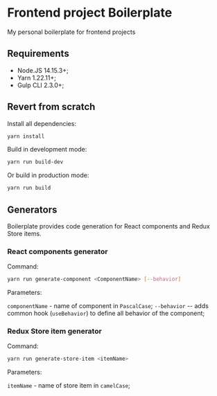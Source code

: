 # Frontend project Boilerplate

My personal boilerplate for frontend projects

## Requirements
* Node.JS 14.15.3+;
* Yarn 1.22.11+;
* Gulp CLI 2.3.0+;

## Revert from scratch

Install all dependencies:
```bash
yarn install
```

Build in development mode:
```bash
yarn run build-dev
```

Or build in production mode:
```bash
yarn run build
```

## Generators

Boilerplate provides code generation for React components and Redux Store items.

### React components generator

Command:

```bash
yarn run generate-component <ComponentName> [--behavior]
```

Parameters:

`componentName` - name of component in `PascalCase`;
`--behavior` -- adds common hook (`useBehavior`) to define all behavior of the component;

### Redux Store item generator

Command:

```bash
yarn run generate-store-item <itemName>
```

Parameters:

`itemName` - name of store item in `camelCase`;
